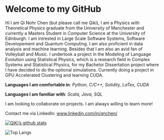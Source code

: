 # Welcome to my GitHub

Hi I am Qi Nohr Chen (but please call me Qiki), I am a Physics with Theoretical Physics graduate from the University of Manchester and currently a Masters Student in Computer Science at the University of Edinburgh. I am intrested in Large Scale Software Systems, Software Developement and Quantum Computing. I am also proficient in data analysis and machine learning. Besides that I am also an avid fan of Volleyball and Music. I undertook a project in the Modeling of Language Evolution using Statistical Physics, which is a research field in Complex Systems and Statistical Physics, for my Bachelor Dissertation project where I have decided to do the optional simulations. Currently doing a project in GPU Accelerated Clustering and learning CUDA.

**Languages I am comfortable in**: *Python, C/C++, Solidity, LaTex, CUDA*

**Languages I am familiar with**: *Scala, Java, SQL*

I am looking to collaborate on projects. I am always willing to learn more!

Contact me via LinkedIn: www.linkedin.com/in/qnchen/

[![QiKi’s github stats](https://github-readme-stats.vercel.app/api?username=qikichen)](https://github.com/qikichen)

![Top Langs](https://github-readme-stats.vercel.app/api/top-langs/?username=qikichen&layout=compact)



